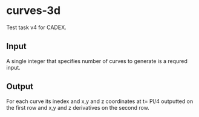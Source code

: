 # curves-3d
Test task v4 for CADEX.


## Input
A single integer that specifies number of curves to generate is a requred input.

## Output
For each curve its inedex and x,y and z coordinates at t= PI/4 outputted on the first row and x,y and z derivatives on the second row.